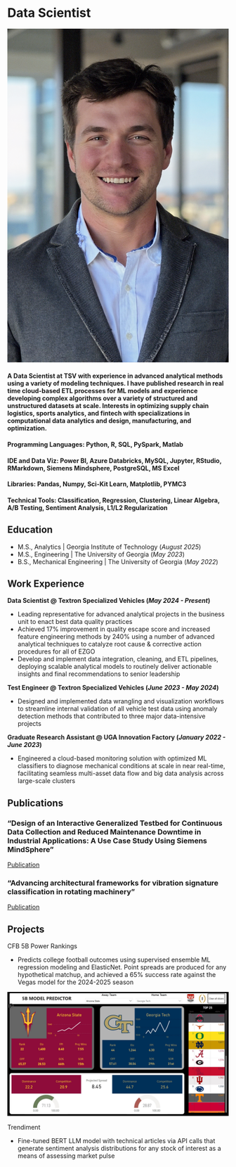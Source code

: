 # Data Scientist

![Profile](/assets/img/Headshot.png)

#### A Data Scientist at TSV with experience in advanced analytical methods using a variety of modeling techniques. I have published research in real time cloud-based ETL processes for ML models and experience developing complex algorithms over a variety of structured and unstructured datasets at scale. Interests in optimizing supply chain logistics, sports analytics, and fintech with specializations in computational data analytics and design, manufacturing, and optimization.

#### Programming Languages: Python, R, SQL, PySpark, Matlab
#### IDE and Data Viz: Power BI, Azure Databricks, MySQL, Jupyter, RStudio, RMarkdown, Siemens Mindsphere, PostgreSQL, MS Excel
#### Libraries: Pandas, Numpy, Sci-Kit Learn, Matplotlib, PYMC3
#### Technical Tools: Classification, Regression, Clustering, Linear Algebra, A/B Testing, Sentiment Analysis, L1/L2 Regularization

## Education
- M.S., Analytics | Georgia Institute of Technology (_August 2025_)								       		
- M.S., Engineering	| The University of Georgia (_May 2023_)	 			        		
- B.S., Mechanical Engineering | The University of Georgia (_May 2022_)

## Work Experience
**Data Scientist @ Textron Specialized Vehicles (_May 2024 - Present_)**
- Leading representative for advanced analytical projects in the business unit to enact best data quality practices 
- Achieved 17% improvement in quality escape score and increased feature engineering methods by 240% using a number of advanced analytical techniques to catalyze root cause & corrective action procedures for all of EZGO
- Develop and implement data integration, cleaning, and ETL pipelines, deploying scalable analytical models to routinely deliver actionable insights and final recommendations to senior leadership

**Test Engineer @ Textron Specialized Vehicles (_June 2023 - May 2024_)**
- Designed and implemented data wrangling and visualization workflows to streamline internal validation of all vehicle test data using anomaly detection methods that contributed to three major data-intensive projects

**Graduate Research Assistant @ UGA Innovation Factory (_January 2022 - June 2023_)**
- Engineered a cloud-based monitoring solution with optimized ML classifiers to diagnose mechanical conditions at scale in near real-time, facilitating seamless multi-asset data flow and big data analysis across large-scale clusters

## Publications
### “Design of an Interactive Generalized Testbed for Continuous Data Collection and Reduced Maintenance Downtime in Industrial Applications: A Use Case Study Using Siemens MindSphere” 
[Publication]([https://www.mdpi.com/1424-8220/22/8/3048](https://esploro.libs.uga.edu/esploro/outputs/graduate/DESIGN-OF-AN-INTERACTIVE-GENERALIZED-TESTBED/9949559024302959))

### “Advancing architectural frameworks for vibration signature classification in rotating machinery”
[Publication]([https://www.mdpi.com/1424-8220/22/8/3048](https://journals.sagepub.com/doi/abs/10.1177/09544054241260928))

## Projects
CFB 5B Power Rankings
- Predicts college football outcomes using supervised ensemble ML regression modeling and ElasticNet. Point spreads are produced for any hypothetical matchup, and achieved a 65% success rate against the Vegas model for the 2024-2025 season

![5B Predictor Model](/assets/img/5B_Demo.JPG)

Trendiment
 - Fine-tuned BERT LLM model with technical articles via API calls that generate sentiment analysis distributions for any stock of interest as a means of assessing market pulse
